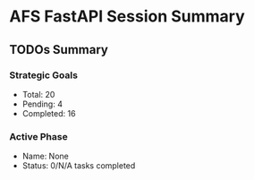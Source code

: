 
# AFS FastAPI Session Summary

## TODOs Summary

### Strategic Goals
- Total: 20
- Pending: 4
- Completed: 16

### Active Phase
- Name: None
- Status: 0/N/A tasks completed
